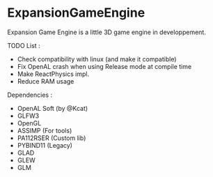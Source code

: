 # ExpansionGameEngine

Expansion Game Engine is a little 3D game engine in developpement.

TODO List :

 - Check compatibility with linux (and make it compatible)
 - Fix OpenAL crash when using Release mode at compile time
 - Make ReactPhysics impl.
 - Reduce RAM usage
 
 Dependencies :
  - OpenAL Soft (by @Kcat)
  - GLFW3
  - OpenGL
  - ASSIMP (For tools)
  - PA112RSER (Custom lib)
  - PYBIND11 (Legacy)
  - GLAD
  - GLEW
  - GLM
